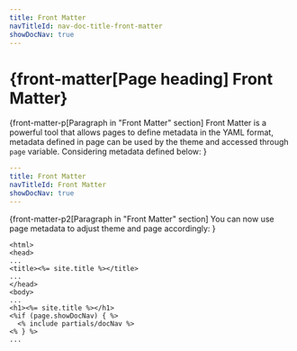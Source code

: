 ```yaml
---
title: Front Matter
navTitleId: nav-doc-title-front-matter
showDocNav: true
---
```


# {front-matter[Page heading] Front Matter}

{front-matter-p[Paragraph in "Front Matter" section]
Front Matter is a powerful tool that allows pages to define metadata in the YAML
format, metadata defined in page can be used by the theme and accessed through
`page` variable. Considering metadata defined below:
}

```yaml
---
title: Front Matter
navTitleId: Front Matter
showDocNav: true
---
```

{front-matter-p2[Paragraph in "Front Matter" section]
You can now use page metadata to adjust theme and page accordingly:
}

```
<html>
<head>
...
<title><%= site.title %></title>
...
</head>
<body>
...
<h1><%= site.title %></h1>
<%if (page.showDocNav) { %>
  <% include partials/docNav %>
<% } %>
...
```